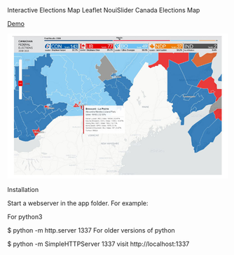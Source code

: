 
Interactive Elections Map
Leaflet NouiSlider Canada Elections Map


<a href="http://greggsmuller.com/gis/">Demo</a>

![alt tag](https://raw.githubusercontent.com/Great-Northern-Cartography-Co/Leaflet-NouiSlider-Canada-Elections-Map/master/img/screenshot.jpg)

Installation

Start a webserver in the app folder. For example:

For python3

$ python -m http.server 1337
For older versions of python

$ python -m SimpleHTTPServer 1337
visit http://localhost:1337
